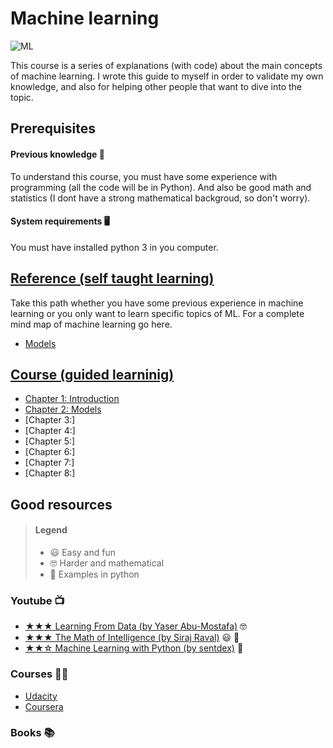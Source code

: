 # Machine learning

![ML](https://www.lumagate.com/hubfs/Machine-Learning-header.png)

This course is a series of explanations (with code) about the main concepts of machine learning. I wrote this guide to myself in order to validate my own knowledge, and also for helping other people that want to dive into the topic.

## Prerequisites

#### Previous knowledge 🤔

To understand this course, you must have some experience with programming (all the code will be in Python). And also be good math and statistics (I dont have a strong mathematical backgroud, so don't worry).

#### System requirements 🖥

You must have installed python 3 in you computer.

## [Reference (self taught learning)](https://github.com/javiabellan/machine-learning/tree/master/reference)

Take this path whether you have some previous experience in machine learning or you only want to learn specific topics of ML. For a complete mind map of machine learning go here.

 * [Models](https://github.com/javiabellan/machine-learning/tree/master/reference/models)

## [Course (guided learninig)](https://github.com/javiabellan/machine-learning/tree/master/course)

 * [Chapter 1: Introduction](https://github.com/javiabellan/machine-learning/blob/master/course/chapter-1)
 * [Chapter 2: Models](https://github.com/javiabellan/machine-learning/blob/master/course/chapter-2)
 * [Chapter 3:]
 * [Chapter 4:]
 * [Chapter 5:]
 * [Chapter 6:]
 * [Chapter 7:]
 * [Chapter 8:]

## Good resources

> #### Legend
> * 😃 Easy and fun
> * 🤓 Harder and mathematical
> * 🐍 Examples in python


### Youtube 📺

 * [★★★ Learning From Data (by Yaser Abu-Mostafa)](https://www.youtube.com/playlist?list=PLD63A284B7615313A) 🤓
 * [★★★ The Math of Intelligence (by Siraj Raval)](https://www.youtube.com/playlist?list=PL2-dafEMk2A7mu0bSksCGMJEmeddU_H4D) 😃 🐍
 * [★★☆ Machine Learning with Python (by sentdex)](https://www.youtube.com/playlist?list=PLQVvvaa0QuDfKTOs3Keq_kaG2P55YRn5v) 🐍

### Courses ✍🏻

 * [Udacity](https://www.udacity.com/courses/machine-learning)
 * [Coursera](https://www.coursera.org/learn/machine-learning)
 
### Books 📚
